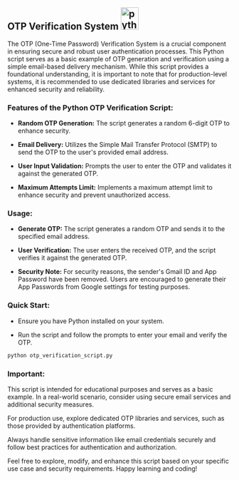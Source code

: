 ## OTP Verification System <img src="https://cdn-icons-png.flaticon.com/512/4979/4979649.png" width="40px" height="50px" alt="python"></a>
The OTP (One-Time Password) Verification System is a crucial component in ensuring secure and robust user authentication processes. This Python script serves as a basic example of OTP generation and verification using a simple email-based delivery mechanism. While this script provides a foundational understanding, it is important to note that for production-level systems, it is recommended to use dedicated libraries and services for enhanced security and reliability.

### Features of the Python OTP Verification Script:
- **Random OTP Generation:** The script generates a random 6-digit OTP to enhance security.

- **Email Delivery:** Utilizes the Simple Mail Transfer Protocol (SMTP) to send the OTP to the user's provided email address.

- **User Input Validation:** Prompts the user to enter the OTP and validates it against the generated OTP.

- **Maximum Attempts Limit:** Implements a maximum attempt limit to enhance security and prevent unauthorized access.

### Usage:
- **Generate OTP:** The script generates a random OTP and sends it to the specified email address.

- **User Verification:** The user enters the received OTP, and the script verifies it against the generated OTP.

- **Security Note:** For security reasons, the sender's Gmail ID and App Password have been removed. Users are encouraged to generate their App Passwords from Google settings for testing purposes.

### Quick Start:
- Ensure you have Python installed on your system.

- Run the script and follow the prompts to enter your email and verify the OTP.

``` bash
python otp_verification_script.py
```
### Important:
This script is intended for educational purposes and serves as a basic example. In a real-world scenario, consider using secure email services and additional security measures.

For production use, explore dedicated OTP libraries and services, such as those provided by authentication platforms.

Always handle sensitive information like email credentials securely and follow best practices for authentication and authorization.

Feel free to explore, modify, and enhance this script based on your specific use case and security requirements. Happy learning and coding!
